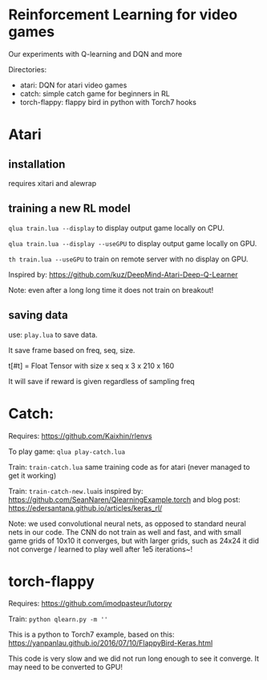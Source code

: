 # Reinforcement Learning for video games

Our experiments with Q-learning and DQN and more

Directories:

- atari: DQN for atari video games
- catch: simple catch game for beginners in RL
- torch-flappy: flappy bird in python with Torch7 hooks


# Atari

## installation

requires xitari and alewrap 

## training a new RL model

`qlua train.lua --display` to display output game locally on CPU.

`qlua train.lua --display --useGPU` to display output game locally on GPU.

`th train.lua --useGPU` to train on remote server with no display on GPU. 

Inspired by: https://github.com/kuz/DeepMind-Atari-Deep-Q-Learner

Note: even after a long long time it does not train on breakout!

## saving data

use: `play.lua` to save data.

It save frame based on freq, seq, size.

t[#t] = Float Tensor with size x seq x 3 x 210 x 160

It will save if reward is given regardless of sampling freq




# Catch:

Requires: https://github.com/Kaixhin/rlenvs

To play game: `qlua play-catch.lua`

Train: `train-catch.lua` same training code as for atari (never managed to get it working)

Train: `train-catch-new.lua`is inspired by: https://github.com/SeanNaren/QlearningExample.torch and blog post: https://edersantana.github.io/articles/keras_rl/


Note: we used convolutional neural nets, as opposed to standard neural nets in our code. The CNN do not train as well and fast, and with small game grids of 10x10 it converges, but with larger grids, such as 24x24 it did not converge / learned to play well after 1e5 iterations~!



# torch-flappy

Requires: https://github.com/imodpasteur/lutorpy

Train: `python qlearn.py -m ''`

This is a python to Torch7 example, based on this: https://yanpanlau.github.io/2016/07/10/FlappyBird-Keras.html

This code is very slow and we did not run long enough to see it converge. It may need to be converted to GPU!


